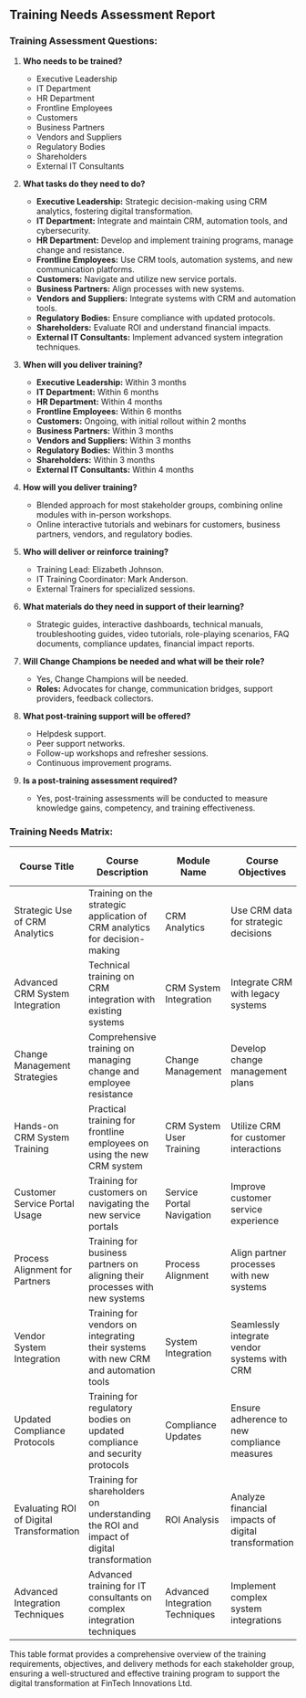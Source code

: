## Training Needs Assessment Report

### Training Assessment Questions:

1. **Who needs to be trained?**
   - Executive Leadership
   - IT Department
   - HR Department
   - Frontline Employees
   - Customers
   - Business Partners
   - Vendors and Suppliers
   - Regulatory Bodies
   - Shareholders
   - External IT Consultants

2. **What tasks do they need to do?**
   - **Executive Leadership:** Strategic decision-making using CRM analytics, fostering digital transformation.
   - **IT Department:** Integrate and maintain CRM, automation tools, and cybersecurity.
   - **HR Department:** Develop and implement training programs, manage change and resistance.
   - **Frontline Employees:** Use CRM tools, automation systems, and new communication platforms.
   - **Customers:** Navigate and utilize new service portals.
   - **Business Partners:** Align processes with new systems.
   - **Vendors and Suppliers:** Integrate systems with CRM and automation tools.
   - **Regulatory Bodies:** Ensure compliance with updated protocols.
   - **Shareholders:** Evaluate ROI and understand financial impacts.
   - **External IT Consultants:** Implement advanced system integration techniques.

3. **When will you deliver training?**
   - **Executive Leadership:** Within 3 months
   - **IT Department:** Within 6 months
   - **HR Department:** Within 4 months
   - **Frontline Employees:** Within 6 months
   - **Customers:** Ongoing, with initial rollout within 2 months
   - **Business Partners:** Within 3 months
   - **Vendors and Suppliers:** Within 3 months
   - **Regulatory Bodies:** Within 3 months
   - **Shareholders:** Within 3 months
   - **External IT Consultants:** Within 4 months

4. **How will you deliver training?**
   - Blended approach for most stakeholder groups, combining online modules with in-person workshops.
   - Online interactive tutorials and webinars for customers, business partners, vendors, and regulatory bodies.

5. **Who will deliver or reinforce training?**
   - Training Lead: Elizabeth Johnson.
   - IT Training Coordinator: Mark Anderson.
   - External Trainers for specialized sessions.

6. **What materials do they need in support of their learning?**
   - Strategic guides, interactive dashboards, technical manuals, troubleshooting guides, video tutorials, role-playing scenarios, FAQ documents, compliance updates, financial impact reports.

7. **Will Change Champions be needed and what will be their role?**
   - Yes, Change Champions will be needed.
   - **Roles:** Advocates for change, communication bridges, support providers, feedback collectors.

8. **What post-training support will be offered?**
   - Helpdesk support.
   - Peer support networks.
   - Follow-up workshops and refresher sessions.
   - Continuous improvement programs.

9. **Is a post-training assessment required?**
   - Yes, post-training assessments will be conducted to measure knowledge gains, competency, and training effectiveness.

### Training Needs Matrix:

| Course Title                        | Course Description                                                                 | Module Name                      | Course Objectives                                    | Learning Objectives                                  | Medium of the Training               | Delivery Method                                | Duration  | Knowledge Level            | Deployment Timeline | Number of Sessions/Options Required | Stakeholder Group          | Country |
|-------------------------------------|-------------------------------------------------------------------------------------|----------------------------------|------------------------------------------------------|------------------------------------------------------|--------------------------------------|---------------------------------------------|-----------|-----------------------------|----------------------|-------------------------------------|----------------------------|---------|
| Strategic Use of CRM Analytics      | Training on the strategic application of CRM analytics for decision-making         | CRM Analytics                    | Use CRM data for strategic decisions                 | Analyze CRM data for insights                         | PPT, interactive dashboards          | MS Teams, ILT, case studies, hands-on labs   | 2 Days    | Advanced                    | 3 months             | Multiple sessions                   | Executive Leadership       | All     |
| Advanced CRM System Integration      | Technical training on CRM integration with existing systems                        | CRM System Integration           | Integrate CRM with legacy systems                    | Execute advanced integration techniques              | PPT, technical manuals, video tutorials | In-person, online labs                       | 1 Week    | Expert                      | 6 months             | Multiple sessions                   | IT Department              | All     |
| Change Management Strategies        | Comprehensive training on managing change and employee resistance                  | Change Management                | Develop change management plans                      | Implement change strategies                           | PPT, change management guides        | Blended, workshops, e-learning               | 3 Days    | Advanced                    | 4 months             | Multiple sessions                   | HR Department               | All     |
| Hands-on CRM System Training        | Practical training for frontline employees on using the new CRM system             | CRM System User Training         | Utilize CRM for customer interactions                | Navigate and use CRM effectively                     | PPT, user manuals, role-playing scenarios | Blended, ILT, interactive tutorials          | 2 Days    | Foundation                  | 6 months             | Multiple sessions                   | Frontline Employees        | All     |
| Customer Service Portal Usage       | Training for customers on navigating the new service portals                       | Service Portal Navigation        | Improve customer service experience                  | Use new service features efficiently                 | PPT, step-by-step guides, video tutorials | Online, webinars                           | Ongoing   | Foundation                  | 2 months             | Multiple sessions, on-demand        | Customers                  | All     |
| Process Alignment for Partners      | Training for business partners on aligning their processes with new systems        | Process Alignment                | Align partner processes with new systems             | Implement collaborative tools                         | PPT, alignment guides, best practices docs | Online, virtual meetings, tutorials         | 1 Day     | Foundation                  | 3 months             | Multiple sessions                   | Business Partners          | All     |
| Vendor System Integration           | Training for vendors on integrating their systems with new CRM and automation tools | System Integration               | Seamlessly integrate vendor systems with CRM         | Perform digital procurement processes                | PPT, integration manuals, webinar recordings | Online, webinars, virtual integrations       | 1 Day     | Foundation                  | 3 months             | Multiple sessions                   | Vendors and Suppliers      | All     |
| Updated Compliance Protocols        | Training for regulatory bodies on updated compliance and security protocols        | Compliance Updates               | Ensure adherence to new compliance measures          | Implement updated security protocols                 | PPT, compliance updates, webinar recordings | Online, webinars                           | 1 Day     | Foundation                  | 3 months             | Multiple sessions                   | Regulatory Bodies          | All     |
| Evaluating ROI of Digital Transformation | Training for shareholders on understanding the ROI and impact of digital transformation | ROI Analysis                    | Analyze financial impacts of digital transformation  | Evaluate ROI from strategic updates                  | PPT, financial impact reports, webinars | Online, webinars                           | 1 Day     | Foundation                  | 3 months             | Quarterly sessions                  | Shareholders               | All     |
| Advanced Integration Techniques     | Advanced training for IT consultants on complex integration techniques             | Advanced Integration Techniques  | Implement complex system integrations                | Apply advanced integration methods                   | PPT, technique manuals, video tutorials | Online, virtual workshops, e-learning       | 3 Days    | Expert                      | 4 months             | Multiple sessions                   | External IT Consultants    | All     |

This table format provides a comprehensive overview of the training requirements, objectives, and delivery methods for each stakeholder group, ensuring a well-structured and effective training program to support the digital transformation at FinTech Innovations Ltd.